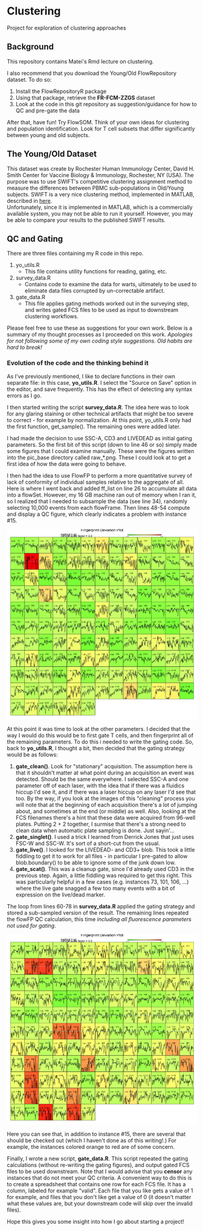 # Clustering
Project for exploration of clustering approaches

## Background
This repository contains Matei's Rmd lecture on clustering.  

I also recommend that you download the Young/Old FlowRepository dataset.  To do so:

1.  Install the FlowRepositoryR package
1.  Using that package, retrieve the __FR-FCM-ZZGS__ dataset
1.  Look at the code in this git repository as suggestion/guidance for how to
QC and pre-gate the data

After that, have fun!  Try FlowSOM.  Think of your own ideas for clustering
and population identification.  Look for T cell subsets that differ significantly
between young and old subjects.

## The Young/Old Dataset
This dataset was create by Rochester Human Immunology Center, David H. Smith Center 
for Vaccine Biology & Immunology, Rochester, NY (USA).  The purpose was to use SWIFT's 
competitive clustering assignment method to measure the differences between PBMC 
sub-populations in Old/Young subjects.  SWIFT is a very nice clustering method, 
implemented in MATLAB, described in [here](http://www2.ece.rochester.edu/projects/siplab/Software/SWIFT.html).  
Unfortunately, since it is implemented in MATLAB, which is a commercially available 
system, you may not be able to run it yourself.  However, you may be able to compare
your results to the published SWIFT results.

## QC and Gating
There are three files containing my R code in this repo.

1. yo_utils.R
    * This file contains utility functions for reading, gating, etc.
1. survey_data.R
    * Contains code to examine the data for warts, ultimately to be used to eliminate
    data files corrupted by un-correctable artifact.
1. gate_data.R
    * This file applies gating methods worked out in the surveying step, and writes
    gated FCS files to be used as input to downstream clustering workflows.

Please feel free to use these as suggestions for your own work.  Below is a summary of
my thought processes as I proceeded on this work. _Apologies for not following some of my
own coding style suggestions.  Old habits are hard to break!_

### Evolution of the code and the thinking behind it
As I've previously mentioned, I like to declare functions in their own separate file:
in this case, __yo_utils.R__.  I select the "Source on Save" option in the editor,
and save frequently.  This has the effect of detecting any syntax errors as I go.

I then started writing the script __survey_data.R__.  The idea here was to look for any glaring
staining or other technical artifacts that might be too severe to correct - for example
by normalization.  At this point, yo_utils.R only had the first function, get_sample().
The remaining ones were added later.

I had made the decision to use SSC-A, CD3 and LIVEDEAD as
initial gating parameters.  So the first bit of this script (down to line 46 or so) simply made some figures
that I could examine manually.  These were the figures written into the pic_base
directory called raw_*.png.  These I could look at to get a first idea of how the
data were going to behave.

I then had the idea to use FlowFP to perform a more
quantitative survey of lack of conformity of individual samples relative to the
aggregate of all.  Here is where I went back and added ff_list on line 26 to accumulate
all data into a flowSet.  However, my 16 GB machine ran out of memory when I ran it,
so I realized that I needed to subsample the data (see line 34), randomly selecting
10,000 events from each flowFrame.  Then lines 48-54 compute and display a QC figure,
which clearly indicates a problem with instance #15.

![alt text](qc_raw.png)

At this point it was time to look at the other parameters.  I decided that the way
I would do this would be to first gate T cells, and then fingerprint all of the remaining
parameters.  To do this i needed to write the gating code.  So, back to __yo_utils.R__,
I thought a bit, then decided that the gating strategy would be as follows:

1. __gate_clean()__.  Look for "stationary" acquisition.  The assumption here is that
it shouldn't matter at what point during an acquisition an event was detected.  Should
be the same everywhere.  I selected SSC-A and one parameter off of each laser, with
the idea that if there was a fluidics hiccup I'd see it, and if there was a laser
hiccup on any laser I'd see that too.  By the way, if you look at the images of this "cleaning"
process you will note that at the beginning of each acquisition there's a lot of jumping
about, and sometimes at the end (or middle) as well.  Also, looking at the FCS filenames there's
a hint that these data were acquired from 96-well plates.  Putting 2 + 2 together, I surmise that
there's a strong need to clean data when automatic plate sampling is done.  Just sayin'...
1. __gate_singlet()__.  I used a trick I learned from Derrick Jones that just uses FSC-W
and SSC-W.  It's sort of a short-cut from the usual.
1. __gate_live()__.  I looked for the LIVEDEAD- and CD3+ blob.  This took a little fiddling
to get it to work for all files - in particular I pre-gated to allow blob.boundary()
to be able to ignore some of the junk down low.
1. __gate_scat()__.  This was a cleanup gate, since I'd already used CD3 in the previous
step.  Again, a little fiddling was required to get this right.
This was particularly helpful in a few cases (e.g. instances 73, 101, 106, ...)
where the live gate snagged a few too many events with a bit of expression on the
live/dead marker.

The loop from lines 60-78 in __survey_data.R__ applied the gating strategy and stored a sub-sampled
version of the result.  The remaining lines repeated the flowFP QC calculation,
this time _including all fluorescence parameters not used for gating_.

![alt text](qc_gated.png)

Here you can see that, in addition to instance #15, there are several that should 
be checked out (which I haven't done as of this writing!.)  For example, the instances
colored orange to red are of some concern.

Finally, I wrote a new script, __gate_data.R__.  This script repeated the gating
calculations (without re-writing the gating figures), and output gated FCS files
to be used downstream.  Note that I would advise that you  __censor__ any instances that do not
meet your QC criteria.  A convenient way to do this is to create a spreadsheet
that contains one row for each FCS file.  It has a column, labeled for example
"valid".  Each file that you like gets a value of 1 for example, and files that
you don't like get a value of 0 (it doesn't matter what these values are, but
your downstream code will skip over the invalid files).

Hope this gives you some insight into how I go about starting a project!






